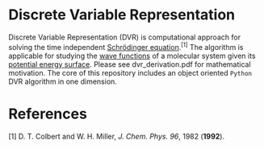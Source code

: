 # Discrete Variable Representation
Discrete Variable Representation (DVR) is computational approach for solving the time independent [Schrödinger equation](https://en.wikipedia.org/wiki/Schr%C3%B6dinger_equation#Time-independent_equation).<sup>[1]</sup>
The algorithm is applicable for studying the [wave functions](https://en.wikipedia.org/wiki/Wave_function#Position-space_wave_functions) of a molecular system given its [potential energy surface](https://en.wikipedia.org/wiki/Potential_energy_surface). Please see dvr_derivation.pdf for mathematical motivation. The core of this repository includes an object oriented `Python` DVR algorithm in one dimension. 

# References
[1] D. T. Colbert and W. H. Miller, *J. Chem. Phys. 96*, 1982 (**1992**).


